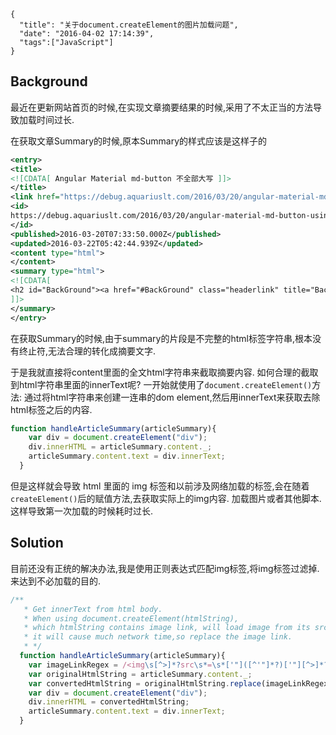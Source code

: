 ```metadata
{
  "title": "关于document.createElement的图片加载问题",
  "date": "2016-04-02 17:14:39",
  "tags":["JavaScript"]
}
```


## Background
最近在更新网站首页的时候,在实现文章摘要结果的时候,采用了不太正当的方法导致加载时间过长.

在获取文章Summary的时候,原本Summary的样式应该是这样子的
```xml
<entry>
<title>
<![CDATA[ Angular Material md-button 不全部大写 ]]>
</title>
<link href="https://debug.aquariuslt.com/2016/03/20/angular-material-md-button-using-lowercase/"/>
<id>
https://debug.aquariuslt.com/2016/03/20/angular-material-md-button-using-lowercase/
</id>
<published>2016-03-20T07:33:50.000Z</published>
<updated>2016-03-22T05:42:44.939Z</updated>
<content type="html">
</content>
<summary type="html">
<![CDATA[
<h2 id="BackGround"><a href="#BackGround" class="headerlink" title="BackGround"></a>BackGround</h2><p>刚刚接触<code>Angular-Material</code>,发现其<
]]>
</summary>
</entry>
```
在获取Summary的时候,由于summary的片段是不完整的html标签字符串,根本没有终止符,无法合理的转化成摘要文字.

于是我就直接将content里面的全文html字符串来截取摘要内容.
如何合理的截取到html字符串里面的innerText呢?
一开始就使用了`document.createElement()`方法:
通过将html字符串来创建一连串的dom element,然后用innerText来获取去除html标签之后的内容.
```js
function handleArticleSummary(articleSummary){
    var div = document.createElement("div");
    div.innerHTML = articleSummary.content._;
    articleSummary.content.text = div.innerText;
  }

```

但是这样就会导致 html 里面的 img 标签和以前涉及网络加载的标签,会在随着`createElement()`后的赋值方法,去获取实际上的img内容.
加载图片或者其他脚本.这样导致第一次加载的时候耗时过长.

## Solution
目前还没有正统的解决办法,我是使用正则表达式匹配img标签,将img标签过滤掉.
来达到不必加载的目的.

```js
/**
   * Get innerText from html body.
   * When using document.createElement(htmlString),
   * which htmlString contains image link, will load image from its src.
   * it will cause much network time,so replace the image link.
   * */
  function handleArticleSummary(articleSummary){
    var imageLinkRegex = /<img\s[^>]*?src\s*=\s*['"]([^'"]*?)['"][^>]*?>/ig;
    var originalHtmlString = articleSummary.content._;
    var convertedHtmlString = originalHtmlString.replace(imageLinkRegex,'');
    var div = document.createElement("div");
    div.innerHTML = convertedHtmlString;
    articleSummary.content.text = div.innerText;
  }
```